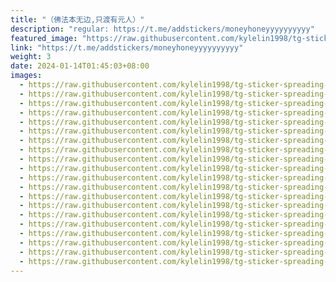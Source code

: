 ```yaml
---
title: "（佛法本无边,只渡有元人）"
description: "regular: https://t.me/addstickers/moneyhoneyyyyyyyyyy"
featured_image: "https://raw.githubusercontent.com/kylelin1998/tg-sticker-spreading-worldwide-images/main/img/a51a8d99-36f8-4a48-b741-ce6ee6d39dc2.jpg"
link: "https://t.me/addstickers/moneyhoneyyyyyyyyyy"
weight: 3
date: 2024-01-14T01:45:03+08:00
images:
  - https://raw.githubusercontent.com/kylelin1998/tg-sticker-spreading-worldwide-images/main/img/a51a8d99-36f8-4a48-b741-ce6ee6d39dc2.jpg
  - https://raw.githubusercontent.com/kylelin1998/tg-sticker-spreading-worldwide-images/main/img/fcf0beb8-c403-474a-8def-215f3fc16b5b.jpg
  - https://raw.githubusercontent.com/kylelin1998/tg-sticker-spreading-worldwide-images/main/img/a9125921-f9c5-43b0-86a3-137009393abe.jpg
  - https://raw.githubusercontent.com/kylelin1998/tg-sticker-spreading-worldwide-images/main/img/d64e2053-2385-4096-8303-8c24b81a4af5.jpg
  - https://raw.githubusercontent.com/kylelin1998/tg-sticker-spreading-worldwide-images/main/img/602ef8bd-5f53-446c-be88-c2b05518f58e.jpg
  - https://raw.githubusercontent.com/kylelin1998/tg-sticker-spreading-worldwide-images/main/img/17fe9083-0f90-4d6c-8e5a-718ef6dfdeb0.jpg
  - https://raw.githubusercontent.com/kylelin1998/tg-sticker-spreading-worldwide-images/main/img/3182ab0a-54ee-463e-858a-107e9cdca820.jpg
  - https://raw.githubusercontent.com/kylelin1998/tg-sticker-spreading-worldwide-images/main/img/1530e677-0609-4f29-b2e4-d5967bc659c3.jpg
  - https://raw.githubusercontent.com/kylelin1998/tg-sticker-spreading-worldwide-images/main/img/3d13c314-77a7-4cd4-b324-1c1f7cca7628.jpg
  - https://raw.githubusercontent.com/kylelin1998/tg-sticker-spreading-worldwide-images/main/img/e83cf789-2d1a-46ef-94cb-e50292d15faf.jpg
  - https://raw.githubusercontent.com/kylelin1998/tg-sticker-spreading-worldwide-images/main/img/f3938514-0072-42e8-92aa-7ed88aa11513.jpg
  - https://raw.githubusercontent.com/kylelin1998/tg-sticker-spreading-worldwide-images/main/img/598745f5-7ddb-4f81-ac3a-b83dbb23836c.jpg
  - https://raw.githubusercontent.com/kylelin1998/tg-sticker-spreading-worldwide-images/main/img/68de2da7-36c0-4ce9-98f5-cb94fff55de8.jpg
  - https://raw.githubusercontent.com/kylelin1998/tg-sticker-spreading-worldwide-images/main/img/62267130-044a-43d3-86e1-ba335d696808.jpg
  - https://raw.githubusercontent.com/kylelin1998/tg-sticker-spreading-worldwide-images/main/img/295c1738-711b-4f2b-a687-099d5169824f.jpg
  - https://raw.githubusercontent.com/kylelin1998/tg-sticker-spreading-worldwide-images/main/img/ab419545-de00-4ea3-944c-fcea68e2c6e8.jpg
  - https://raw.githubusercontent.com/kylelin1998/tg-sticker-spreading-worldwide-images/main/img/3dba7a85-dfad-432e-8d52-20d5ad629058.jpg
  - https://raw.githubusercontent.com/kylelin1998/tg-sticker-spreading-worldwide-images/main/img/c9791163-7576-486a-8088-272b5c155860.jpg
  - https://raw.githubusercontent.com/kylelin1998/tg-sticker-spreading-worldwide-images/main/img/8153ed20-6902-421c-a022-6a27723c046d.jpg
  - https://raw.githubusercontent.com/kylelin1998/tg-sticker-spreading-worldwide-images/main/img/6187879a-e4d7-4a31-a98b-4c8e240392b5.jpg
---
```

